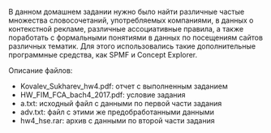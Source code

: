 В данном домашнем задании нужно было найти различные частые множества словосочетаний, употребляемых компаниями, в данных о контекстной рекламе, различные ассоциативные правила, а также поработать с формальными понятиями в данных по посещениям сайтов различных тематик. Для этого использовались такие дополнительные программные средства, как SPMF и Concept Explorer.

Описание файлов:

- Kovalev_Sukharev_hw4.pdf: отчет с выполненным заданием
- HW_FIM_FCA_bach4_2017.pdf: условие задания
- a.txt: исходный файл с данными по первой части задания
- adv.txt: файл с этими же предобработанными данными
- hw4_hse.rar: архив с данными по второй части задания
